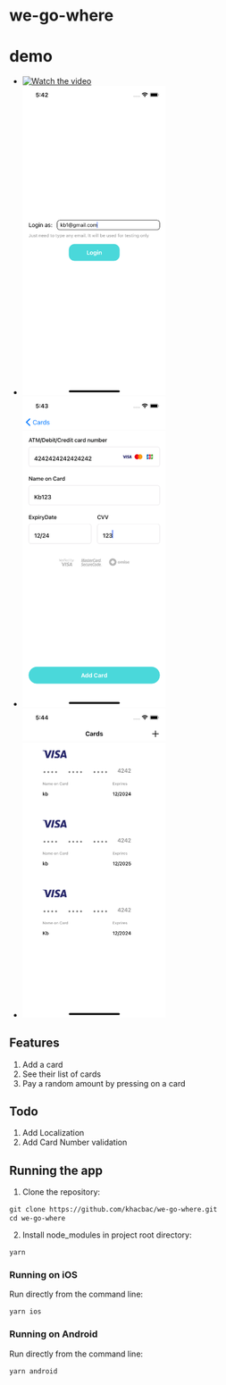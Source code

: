 # we-go-where
# demo
- [![Watch the video](https://i.stack.imgur.com/Vp2cE.png)](https://github.com/khacbac/we-go-where/blob/main/demos/Recording%202023-11-24%20172212.mp4)
- <img src="https://github.com/khacbac/we-go-where/blob/main/demos/2.png" width="256"/>
- <img src="https://github.com/khacbac/we-go-where/blob/main/demos/3.png" width="256"/>
- <img src="https://github.com/khacbac/we-go-where/blob/main/demos/4.png" width="256"/>

## Features
1. Add a card
2. See their list of cards
3. Pay a random amount by pressing on a card

## Todo
1. Add Localization
2. Add Card Number validation

## Running the app

1. Clone the repository:

```
git clone https://github.com/khacbac/we-go-where.git
cd we-go-where
```

2. Install node_modules in project root directory:

```
yarn
```

### Running on iOS

Run directly from the command line:

```
yarn ios
```

### Running on Android

Run directly from the command line:

```
yarn android
```


